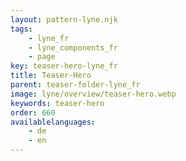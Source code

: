 ```yaml
---
layout: pattern-lyne.njk
tags: 
    - lyne_fr
    - lyne_components_fr
    - page
key: teaser-hero-lyne_fr
title: Teaser-Hero
parent: teaser-folder-lyne_fr
image: lyne/overview/teaser-hero.webp
keywords: teaser-hero
order: 660
availablelanguages: 
    - de
    - en
---
```

